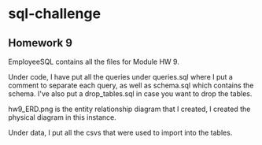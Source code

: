 # sql-challenge

## Homework 9

EmployeeSQL contains all the files for Module HW 9.

Under code, I have put all the queries under queries.sql where I put a comment to separate each query, as well as schema.sql which contains the schema. I've also put a drop_tables.sql in case you want to drop the tables.

hw9_ERD.png is the entity relationship diagram that I created, I created the physical diagram in this instance.

Under data, I put all the csvs that were used to import into the tables.
